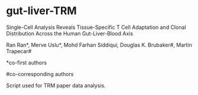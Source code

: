 # gut-liver-TRM
Single-Cell Analysis Reveals Tissue-Specific T Cell Adaptation and Clonal Distribution Across the Human Gut-Liver-Blood Axis

Ran Ran*, Merve Uslu*, Mohd Farhan Siddiqui, Douglas K. Brubaker#, Martin Trapecar#

*co-first authors

#co-corresponding authors

Script used for TRM paper data analysis.
